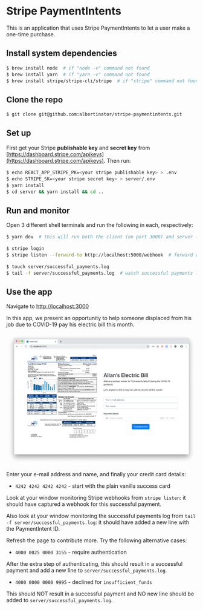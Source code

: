 # Stripe PaymentIntents

This is an application that uses Stripe PaymentIntents to let a user make a one-time purchase.

## Install system dependencies
```bash
$ brew install node  # if "node -v" command not found
$ brew install yarn  # if "yarn -v" command not found
$ brew install stripe/stripe-cli/stripe  # if "stripe" command not found
```

## Clone the repo
```bash
$ git clone git@github.com:albertinator/stripe-paymentintents.git
```

## Set up
First get your Stripe **publishable key** and **secret key** from [https://dashboard.stripe.com/apikeys](https://dashboard.stripe.com/apikeys). Then run:
```bash
$ echo REACT_APP_STRIPE_PK=<your stripe publishable key> > .env
$ echo STRIPE_SK=<your stripe secret key> > server/.env
$ yarn install
$ cd server && yarn install && cd ..
```

## Run and monitor
Open 3 different shell terminals and run the following in each, respectively:

```bash
$ yarn dev  # this will run both the client (on port 3000) and server (on port 5000)
```

```bash
$ stripe login
$ stripe listen --forward-to http://localhost:5000/webhook  # forward webhooks from Stripe
```

```bash
$ touch server/successful_payments.log
$ tail -f server/successful_payments.log  # watch successful payments log
```

## Use the app

Navigate to [http://localhost:3000](http://localhost:3000)

In this app, we present an opportunity to help someone displaced from his job due to COVID-19 pay his electric bill this month.

![The contribution page](img/page.png)

Enter your e-mail address and name, and finally your credit card details:
* `4242 4242 4242 4242` - start with the plain vanilla success card

Look at your window monitoring Stripe webhooks from `stripe listen`: it should have captured a webhook for this successful payment.

Also look at your window monitoring the successful payments log from `tail -f server/successful_payments.log`: it should have added a new line with the PaymentIntent ID.

Refresh the page to contribute more. Try the following alternative cases:

* `4000 0025 0000 3155` - require authentication

After the extra step of authenticating, this should result in a successful payment and add a new line to `server/successful_payments.log`.

* `4000 0000 0000 9995` - declined for `insufficient_funds`

This should NOT result in a successful payment and NO new line should be added to `server/successful_payments.log`.

